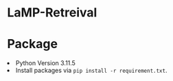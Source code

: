 # LaMP-Retreival



# Package
<li> Python Version 3.11.5
<li> Install packages via <code>pip install -r requirement.txt</code>.
